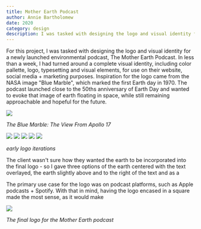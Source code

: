 ```yaml
---
title: Mother Earth Podcast
author: Annie Bartholomew
date: 2020
category: design
description: I was tasked with designing the logo and visual identity for a newly launched environmental podcast, The Mother Earth Podcast. In less than a week, I had turned around a complete visual identity, including color pallette, logo, typesetting and visual elements, for use on their website, social media + marketing purposes. 
---
```


For this project, I was tasked with designing the logo and visual identity for a newly launched environmental podcast, The Mother Earth Podcast. In less than a week, I had turned around a complete visual identity, including color pallette, logo, typesetting and visual elements, for use on their website, social media + marketing purposes. Inspiration for the logo came from the NASA image "Blue Marble", which marked the first Earth day in 1970. The podcast launched close to the 50ths anniversary of Earth Day and wanted to evoke that image of earth floating in space, while still remaining approachable and hopeful for the future.
<div class="small"><img src="assets/images/BlueMarble.jpg"></div>

*The Blue Marble: The View From Apollo 17*

<div class="imageBlock">
<img src="assets/images/TMEPprocess1.png">

<img src="assets/images/TMEPprocess2.png">

<img src="assets/images/TMEPprocess3.png">
<img src="assets/images/TMEPprocess4.png">
<img src="assets/images/TMEPprocess5.png">
</div>

*early logo iterations*

The client wasn't sure how they wanted the earth to be incorporated into the final logo - so I gave three options of the earth centered with the text overlayed, the earth slightly above and to the right of the text and as a

The primary use case for the logo was on podcast platforms, such as Apple podcasts + Spotify. With that in mind, having the logo encased in a square made the most sense, as it would make 

<div class="small"><img src="assets/images/TMEP.png"></div>

*The final logo for the Mother Earth podcast*




